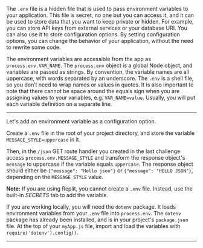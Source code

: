 <div class="challenge-instructions"><div><section id="description">
<p>The <code>.env</code> file is a hidden file that is used to pass environment variables to your application. This file is secret, no one but you can access it, and it can be used to store data that you want to keep private or hidden. For example, you can store API keys from external services or your database URI. You can also use it to store configuration options. By setting configuration options, you can change the behavior of your application, without the need to rewrite some code.</p>
<p>The environment variables are accessible from the app as <code>process.env.VAR_NAME</code>. The <code>process.env</code> object is a global Node object, and variables are passed as strings. By convention, the variable names are all uppercase, with words separated by an underscore. The <code>.env</code> is a shell file, so you don’t need to wrap names or values in quotes. It is also important to note that there cannot be space around the equals sign when you are assigning values to your variables, e.g. <code>VAR_NAME=value</code>. Usually, you will put each variable definition on a separate line.</p>
</section></div><hr/><div><section id="instructions">
<p>Let's add an environment variable as a configuration option.</p>
<p>Create a <code>.env</code> file in the root of your project directory, and store the variable <code>MESSAGE_STYLE=uppercase</code> in it.</p>
<p>Then, in the <code>/json</code> GET route handler you created in the last challenge access <code>process.env.MESSAGE_STYLE</code> and transform the response object's <code>message</code> to uppercase if the variable equals <code>uppercase</code>. The response object should either be <code>{"message": "Hello json"}</code> or <code>{"message": "HELLO JSON"}</code>, depending on the <code>MESSAGE_STYLE</code> value.</p>
<p><strong>Note:</strong> If you are using Replit, you cannot create a <code>.env</code> file. Instead, use the built-in <dfn>SECRETS</dfn> tab to add the variable.</p>
<p>If you are working locally, you will need the <code>dotenv</code> package. It loads environment variables from your <code>.env</code> file into <code>process.env</code>. The <code>dotenv</code> package has already been installed, and is in your project's <code>package.json</code> file. At the top of your <code>myApp.js</code> file, import and load the variables with <code>require('dotenv').config()</code>.</p>
</section></div><hr/></div>